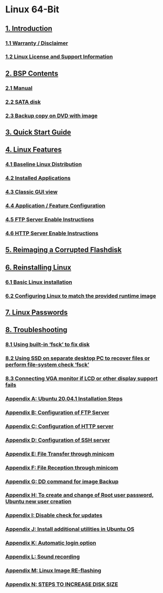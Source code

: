 # Linux 64-Bit

## [1. Introduction](../../../gemini/linux-bsp-manual/linux-64-bit/untitled/)

### &#x20;   [1.1    Warranty / Disclaimer](../../../gemini/linux-bsp-manual/linux-64-bit/untitled/1.1-warranty-disclaimer.md)

### &#x20;   [1.2    Linux License and Support Information](../../../gemini/linux-bsp-manual/linux-64-bit/untitled/1.2-linux-license-and-support-information.md)

## [2. BSP Contents](../../../gemini/linux-bsp-manual/linux-64-bit/2.-bsp-contents/)

### &#x20;   [2.1    Manual](../../../gemini/linux-bsp-manual/linux-64-bit/2.-bsp-contents/2.1-manual.md)

### &#x20;   [2.2    SATA disk](../../../gemini/linux-bsp-manual/linux-64-bit/2.-bsp-contents/2.2-sata-disk.md)

### &#x20;   [2.3    Backup copy on DVD with image](../../../gemini/linux-bsp-manual/linux-64-bit/2.-bsp-contents/2.3-backup-copy-on-dvd-with-image.md)

## [3. Quick Start Guide](../../../gemini/hardware-user-manual/11.-quick-start-guide.md)

## [4. Linux Features](../../../gemini/linux-bsp-manual/linux-64-bit/4.-linux-features/)

### &#x20;    [4.1    Baseline Linux Distribution](../../../gemini/linux-bsp-manual/linux-64-bit/4.-linux-features/4.1-baseline-linux-distribution.md)

### &#x20;    [4.2    Installed Applications](../../../gemini/linux-bsp-manual/linux-64-bit/4.-linux-features/4.2-installed-applications.md)

### &#x20;    [4.3    Classic GUI view](../../../gemini/linux-bsp-manual/linux-64-bit/4.-linux-features/4.3-classic-gui-view.md)

### &#x20;    [4.4    Application / Feature Configuration](../../../gemini/linux-bsp-manual/linux-64-bit/4.-linux-features/4.4-application-feature-configuration.md)

### &#x20;    [4.5    FTP Server Enable Instructions](../../../gemini/linux-bsp-manual/linux-64-bit/4.-linux-features/4.5-ftp-server-enable-instructions.md)

### &#x20;    [4.6    HTTP Server Enable Instructions](../../../gemini/linux-bsp-manual/linux-64-bit/4.-linux-features/4.6-http-server-enable-instructions.md)

## [5. Reimaging a Corrupted Flashdisk](../../../gemini/linux-bsp-manual/linux-64-bit/5.-reimaging-a-corrupted-flashdisk.md)

## [6. Reinstalling Linux](../../../gemini/linux-bsp-manual/linux-64-bit/6.-reinstalling-linux/)

### &#x20;    [6.1    Basic Linux installation](../../../gemini/linux-bsp-manual/linux-64-bit/6.-reinstalling-linux/6.1-basic-linux-installation.md)

### &#x20;    [6.2    Configuring Linux to match the provided runtime image](../../../gemini/linux-bsp-manual/linux-64-bit/6.-reinstalling-linux/6.2-configuring-linux-to-match-the-provided-runtime-image.md)

## [7. Linux Passwords](../../../gemini/linux-bsp-manual/linux-64-bit/7.-linux-passwords.md)

## [8. Troubleshooting](../../../gemini/linux-bsp-manual/linux-64-bit/8.-troubleshooting/)

### &#x20;    [8.1    Using built-in ‘fsck’ to fix disk](../../../gemini/linux-bsp-manual/linux-64-bit/8.-troubleshooting/8.1-using-built-in-fsck-to-fix-disk.md)

### &#x20;    [8.2    Using SSD on separate desktop PC to recover files or perform file-system check ‘fsck’](../../../gemini/linux-bsp-manual/linux-64-bit/8.-troubleshooting/8.2-using-ssd-on-separate-desktop-pc-to-recover-files-or-perform-file-system-check-fsck.md)

### &#x20;    [8.3    Connecting VGA monitor if LCD or other display support fails](../../../gemini/linux-bsp-manual/linux-64-bit/8.-troubleshooting/8.3-connecting-vga-monitor-if-lcd-or-other-display-support-fails.md)

### [Appendix A: Ubuntu 20.04.1 Installation Steps](../../../gemini/linux-bsp-manual/linux-64-bit/appendix-a-ubuntu-20.04.1-installation-steps.md)

### [Appendix B: Configuration of FTP Server](../../../gemini/linux-bsp-manual/linux-64-bit/untitled-6.md)

### [Appendix C: Configuration of HTTP server](../../../gemini/linux-bsp-manual/linux-64-bit/untitled-5.md)

### [Appendix D: Configuration of SSH server](../../../gemini/linux-bsp-manual/linux-64-bit/appendix-d-configuration-of-ssh-server.md)

### [Appendix E: File Transfer through minicom](../../../gemini/linux-bsp-manual/linux-64-bit/appendix-e-file-transfer-through-minicom.md)

### [Appendix F: File Reception through minicom](../../../gemini/linux-bsp-manual/linux-64-bit/appendix-f-file-reception-through-minicom.md)

### [Appendix G: DD command for image Backup](../../../gemini/linux-bsp-manual/linux-64-bit/untitled-4.md)

### [Appendix H: To create and change of Root user password, Ubuntu new user creation](../../../gemini/linux-bsp-manual/linux-64-bit/appendix-h-to-create-and-change-of-root-user-password-ubuntu-new-user-creation..md)

### [Appendix I: Disable check for updates](../../../gemini/linux-bsp-manual/linux-64-bit/appendix-i-disable-check-for-updates.md)

### [Appendix J: Install additional utilities in Ubuntu OS](../../../gemini/linux-bsp-manual/linux-64-bit/appendix-j-install-additional-utilities-in-ubuntu-os.md)

### [Appendix K: Automatic login option](../../../gemini/linux-bsp-manual/linux-64-bit/untitled-3.md)

### [Appendix L: Sound recording   ](../../../gemini/linux-bsp-manual/linux-64-bit/appendix-l-sound-recording.md)&#x20;

### [Appendix M: Linux Image RE-flashing  ](../../../gemini/linux-bsp-manual/linux-64-bit/appendix-m-linux-image-re-flashing.md)

### [Appendix N: STEPS TO INCREASE DISK SIZE](appendix-n-steps-to-increase-disk-size.md)
